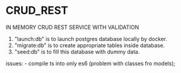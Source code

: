# CRUD_REST
IN MEMORY CRUD REST SERVICE WITH VALIDATION

1. "launch:db" is to launch postgres database locally by docker.
2. "migrate:db" is to create appropriate tables inside database.
3. "seed:db" is to fill this database with dummy data.


issues:
    - compile ts into only es6 (problem with classes fro models);
    
